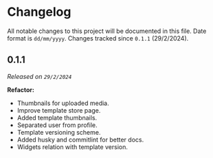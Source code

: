 # Changelog

All notable changes to this project will be documented in this file. Date format is `dd/mm/yyyy`. Changes tracked since `0.1.1` (29/2/2024).

## 0.1.1

*Released on `29/2/2024`*

**Refactor:**

- Thumbnails for uploaded media.
- Improve template store page.
- Added template thumbnails.
- Separated user from profile.
- Template versioning scheme.
- Added husky and commitlint for better docs.
- Widgets relation with template version.
